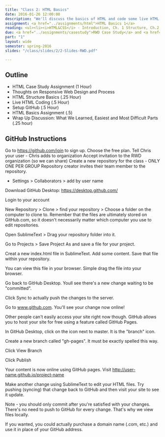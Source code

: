 ```yaml
---
title: "Class 2: HTML Basics"
date: 2016-01-26 12:00:00
description: "We'll discuss the basics of HTML and code some live HTML in class using CodePen.  We'll also set up GitHub accounts and version control for future assignments."
assignment: <a href="../assignments/html">HTML Basics 1</a>
reading: <ul><li><i>HTML&CSS</i> - Introduction, Ch. 1 Structure, Ch.2 Text, Ch. 18 Process & Design (out of order)</li><li><a href="http://www.coffeecup.com/help/articles/absolute-vs-relative-pathslinks/">Absolute vs. Relative Paths and Links</a></li><li><i>Responsive Web Design</i> - Ch. 1 Our Responsive Web</li><li><a href="http://readwrite.com/2013/09/30/understanding-github-a-journey-for-beginners-part-1">GitHub for Beginners (Just scan)</a></li><li><a href="https://24ways.org/2013/get-started-with-github-pages/">Getting Started With GitHub Pages (Just scan)</a></li></ul>
due: <a href="../assignments/casestudy">RWD Case Study</a> and <a href="http://kent.qualtrics.com/SE/?SID=SV_02FBFyozDRa4b8F">Take Introductory Survey</a>
part: "1"
layout: wide
semester: spring-2016
slides: "/class/slides/2/2-Slides-RWD.pdf"

---
```


## Outline

* HTML Case Study Assignment (1 Hour)
* Thoughts on Responsive Web Design and Process
* HTML Structure Basics (.25 Hour)
* Live HTML Coding (.5 Hour)
* Setup GitHub (.5 Hour)
* HTML Basics Assignment (.5)
* Wrap Up Discussion: What We Learned, Easiest and Most Difficult Parts (.25 hour)


## GitHub Instructions

Go to https://github.com/join to sign up.
Choose the free plan.
Tell Chris your user - Chris adds to organization
Accept invitation to the RWD organization (so we can share)
Create a new repository for the class - ONLY ONE PER GROUP
Repository creator invites their team member to the repository.
* Settings > Collaborators > add by user name

Download GitHub Desktop: https://desktop.github.com/

Login to your account

New Repository > Clone > find your repository > Choose a folder on the computer to clone to.  Remember that the files are ultimately stored on GitHub.com, so it doesn't necessarily matter which computer you use to edit repositories.

Open SublimeText > Drag your repository folder into it.

Go to Projects > Save Project As and save a file for your project.

Creat a new index.html file in SublimeText.  Add some content.  Save that file within your repository.

You can view this file in your browser.  Simple drag the file into your browser.

Go back to GitHub Desktop. Youll see there's a new change waiting to be "committed".

Click Sync to actually push the changes to the server.

Go to www.github.com.  You'll see your change now online!

Other people can't easily access your site right now though.  GitHub allows you to host your site for free using a feature called GitHub Pages.

In GitHub Desktop, click on the icon next to master.  It is the "branch" icon.

Create a new branch called "gh-pages".  It must be exactly spelled this way.

Click View Branch

Click Publish

Your content is now online using GitHub pages.  Visit http://user-name.github.io/project-name

Make another change using SublimeText to edit your HTML files.  Try pushing (syncing) that change back to GitHub and then visit your site to see it update.

Note - you should only commit after you're satisfied with your changes.  There's no need to push to GitHub for every change.  That's why we view files locally.

If you wanted, you could actually purchase a domain name (.com, etc.) and use it in place of your GitHub address.